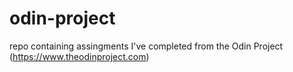 # odin-project
repo containing assingments I've completed from the Odin Project (https://www.theodinproject.com)

